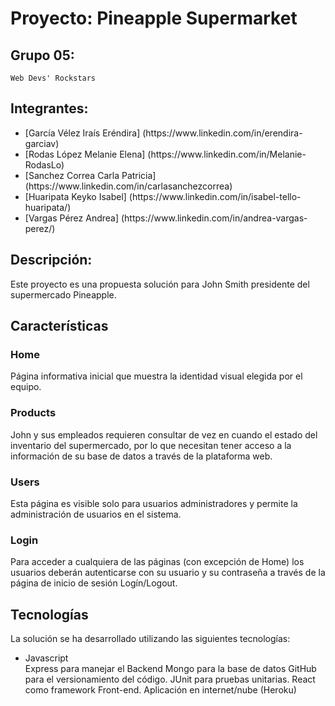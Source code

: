 # Proyecto: Pineapple Supermarket

## Grupo 05:
    
    Web Devs' Rockstars

## Integrantes:

<ul>
  <li> [García Vélez Iraís Eréndira] (https://www.linkedin.com/in/erendira-garciav) </li>
  <li> [Rodas López Melanie Elena] (https://www.linkedin.com/in/Melanie-RodasLo) </li>
  <li> [Sanchez Correa Carla Patricia] (https://www.linkedin.com/in/carlasanchezcorrea) </li>
  <li> [Huaripata Keyko Isabel] (https://www.linkedin.com/in/isabel-tello-huaripata/) </li>
  <li> [Vargas Pérez Andrea] (https://www.linkedin.com/in/andrea-vargas-perez/) </li>
</ul>

## Descripción:
    
Este proyecto es una propuesta solución para John Smith presidente del supermercado Pineapple.

## Características

### Home

Página informativa inicial que muestra la identidad visual elegida por el equipo. 

### Products

John y sus empleados requieren consultar de vez en cuando el estado del inventario del supermercado, por lo que necesitan tener acceso a la información de su base de datos a través de la plataforma web. 

### Users

Esta página es visible solo para usuarios administradores y permite la administración de usuarios en el sistema. 

### Login 

 Para acceder a cualquiera de las páginas (con excepción de Home) los usuarios deberán autenticarse con su usuario y su contraseña a través de la página de inicio de sesión Logín/Logout.

## Tecnologías

La solución se ha desarrollado utilizando las siguientes tecnologías:
<ul>
    <li>Javascript</li>
    </li>Express para manejar el Backend </li>
    </li>Mongo para la base de datos </li>
    </li>GitHub para el versionamiento del código.</li>
    </li>JUnit para pruebas unitarias.</li>
    </li>React como framework Front-end.</li>
    </li>Aplicación en internet/nube (Heroku)</li>
</ul>






